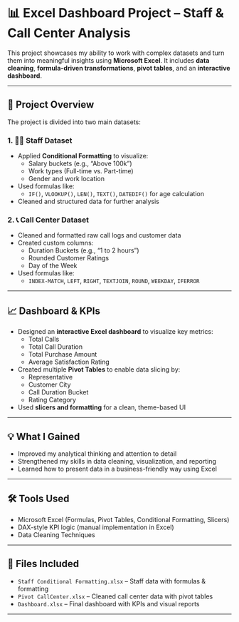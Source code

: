 # 📊 Excel Dashboard Project – Staff & Call Center Analysis

This project showcases my ability to work with complex datasets and turn them into meaningful insights using **Microsoft Excel**. It includes **data cleaning**, **formula-driven transformations**, **pivot tables**, and an **interactive dashboard**.

---

## 📁 Project Overview

The project is divided into two main datasets:

### 1. 🧑‍💼 Staff Dataset
- Applied **Conditional Formatting** to visualize:
  - Salary buckets (e.g., “Above 100k”)
  - Work types (Full-time vs. Part-time)
  - Gender and work location
- Used formulas like:
  - `IF()`, `VLOOKUP()`, `LEN()`, `TEXT()`, `DATEDIF()` for age calculation
- Cleaned and structured data for further analysis

### 2. 📞 Call Center Dataset
- Cleaned and formatted raw call logs and customer data
- Created custom columns:
  - Duration Buckets (e.g., “1 to 2 hours”)
  - Rounded Customer Ratings
  - Day of the Week
- Used formulas like:
  - `INDEX-MATCH`, `LEFT`, `RIGHT`, `TEXTJOIN`, `ROUND`, `WEEKDAY`, `IFERROR`

---

## 📈 Dashboard & KPIs

- Designed an **interactive Excel dashboard** to visualize key metrics:
  - Total Calls
  - Total Call Duration
  - Total Purchase Amount
  - Average Satisfaction Rating
- Created multiple **Pivot Tables** to enable data slicing by:
  - Representative
  - Customer City
  - Call Duration Bucket
  - Rating Category
- Used **slicers and formatting** for a clean, theme-based UI

---

## 💡 What I Gained

- Improved my analytical thinking and attention to detail
- Strengthened my skills in data cleaning, visualization, and reporting
- Learned how to present data in a business-friendly way using Excel

---

## 🛠 Tools Used
- Microsoft Excel (Formulas, Pivot Tables, Conditional Formatting, Slicers)
- DAX-style KPI logic (manual implementation in Excel)
- Data Cleaning Techniques

---

## 📎 Files Included
- `Staff Conditional Formatting.xlsx` – Staff data with formulas & formatting
- `Pivot CallCenter.xlsx` – Cleaned call center data with pivot tables
- `Dashboard.xlsx` – Final dashboard with KPIs and visual reports

---


